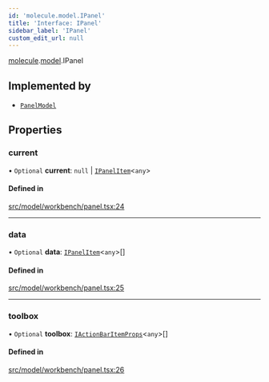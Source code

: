 ```yaml
---
id: 'molecule.model.IPanel'
title: 'Interface: IPanel'
sidebar_label: 'IPanel'
custom_edit_url: null
---
```


[molecule](../namespaces/molecule).[model](../namespaces/molecule.model).IPanel

## Implemented by

-   [`PanelModel`](../classes/molecule.model.PanelModel)

## Properties

### current

• `Optional` **current**: `null` \| [`IPanelItem`](molecule.model.IPanelItem)<`any`\>

#### Defined in

[src/model/workbench/panel.tsx:24](https://github.com/DTStack/molecule/blob/46c80551/src/model/workbench/panel.tsx#L24)

---

### data

• `Optional` **data**: [`IPanelItem`](molecule.model.IPanelItem)<`any`\>[]

#### Defined in

[src/model/workbench/panel.tsx:25](https://github.com/DTStack/molecule/blob/46c80551/src/model/workbench/panel.tsx#L25)

---

### toolbox

• `Optional` **toolbox**: [`IActionBarItemProps`](molecule.component.IActionBarItemProps)<`any`\>[]

#### Defined in

[src/model/workbench/panel.tsx:26](https://github.com/DTStack/molecule/blob/46c80551/src/model/workbench/panel.tsx#L26)
